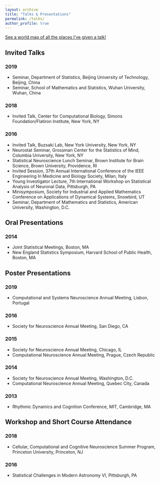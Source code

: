 ```yaml
---
layout: archive
title: "Talks & Presentations"
permalink: /talks/
author_profile: true
---
```


<p style="text-decoration:underline;"><a href="/talkmap.html">See a world map of all the places I've given a talk!</a></p>

Invited Talks
------
### 2019
* Seminar, Department of Statistics, Beijing University of Technology, Beijing, China
* Seminar, School of Mathematics and Statistics, Wuhan University, Wuhan, China

### 2018 
* Invited Talk, Center for Computational Biology, Simons Foundation/Flatiron Institute, New York, NY

### 2016
* Invited Talk, Buzsaki Lab, New York University, New York, NY
* Neurostat Seminar, Grossman Center for the Statistics of Mind, Columbia University, New York, NY
* Statistical Neuroscience Lunch Seminar, Brown Institute for Brain Science, Brown University, Providence, RI
* Invited Session, 37th Annual International Conference of the IEEE Engineering In Medicine and Biology Society, Milan, Italy
* Young Investigator Lecture, 7th International Workshop on Statistical Analysis of Neuronal Data, Pittsburgh, PA
* Minisymposium, Society for Industrial and Applied Mathematics Conference on Applications of Dynamical Systems, Snowbird, UT
* Seminar, Department of Mathematics and Statistics, American University, Washington, D.C.

Oral Presentations
------

### 2014
* Joint Statistical Meetings, Boston, MA
* New England Statistics Symposium, Harvard School of Public Health, Boston, MA

Poster Presentations
------

### 2019 
* Computational and Systems Neuroscience Annual Meeting, Lisbon, Portugal

### 2016 
* Society for Neuroscience Annual Meeting, San Diego, CA

### 2015 
* Society for Neuroscience Annual Meeting, Chicago, IL
* Computational Neuroscience Annual Meeting, Prague, Czech Republic

### 2014
* Society for Neuroscience Annual Meeting, Washington, D.C.
* Computational Neuroscience Annual Meeting, Quebec City, Canada

### 2013 
* Rhythmic Dynamics and Cognition Conference, MIT, Cambridge, MA

Workshop and Short Course Attendance
-----
### 2018 
* Cellular, Computational and Cognitive Neuroscience Summer Program, Princeton University, Princeton, NJ

### 2016 
* Statistical Challenges in Modern Astronomy VI, Pittsburgh, PA
